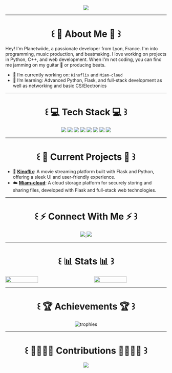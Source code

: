 <p align="center">
  <img src="https://readme-typing-svg.demolab.com/?lines=welcome+to+planetwiide's+github;enjoy+exploring+my+repositories!" />
</p>

---

<h1 align="center">꒰ 👤 About Me 👤 ꒱</h1>

Hey! I'm Planetwiide, a passionate developer from Lyon, France. I'm into programming, music production, and beatmaking. I love working on projects in Python, C++, and web development. When I'm not coding, you can find me jamming on my guitar 🎸 or producing beats.

- 🔭 I’m currently working on: `Kinoflix` and `Miam-cloud`
- 🌱 I’m learning: Advanced Python, Flask, and full-stack development as well as networking and basic CS/Electronics

---

<h1 align="center">꒰ 💻 Tech Stack 💻 ꒱</h1>

<div align="center">
  <img src="https://img.shields.io/badge/Python-3776AB?style=for-the-badge&logo=python&logoColor=white" />
  <img src="https://img.shields.io/badge/C++-00599C?style=for-the-badge&logo=c%2B%2B&logoColor=white" />
  <img src="https://img.shields.io/badge/Flask-000000?style=for-the-badge&logo=flask&logoColor=white" />
  <img src="https://img.shields.io/badge/HTML5-E34F26?style=for-the-badge&logo=html5&logoColor=white" />
  <img src="https://img.shields.io/badge/CSS3-1572B6?style=for-the-badge&logo=css3&logoColor=white" />
  <img src="https://img.shields.io/badge/Linux-FCC624?style=for-the-badge&logo=linux&logoColor=black" />
  <img src="https://img.shields.io/badge/JavaScript-F7DF1E?style=for-the-badge&logo=javascript&logoColor=black" />
  <img src="https://img.shields.io/badge/Java-ED8B00?style=for-the-badge&logo=openjdk&logoColor=white" />
</div>

---

<h1 align="center">꒰ 🏯 Current Projects 🏯 ꒱</h1>

- 🎥 [**Kinoflix**](https://github.com/planetwiide/kinoflix/tree/main): A movie streaming platform built with Flask and Python, offering a sleek UI and user-friendly experience.
- ☁️ [**Miam-cloud**]([#](https://github.com/planetwiide/miam-cloud)): A cloud storage platform for securely storing and sharing files, developed with Flask and full-stack web technologies.

---

<h1 align="center">꒰ ⚡ Connect With Me ⚡ ꒱</h1>

<p align="center">
  <a href="https://twitter.com/planetwiide">
    <img src="https://img.shields.io/badge/Twitter-%231DA1F2.svg?style=for-the-badge&logo=Twitter&logoColor=white" />
  </a>
  <a href="https://discord.com/users/1082384214609100801">
    <img src="https://img.shields.io/badge/Discord-%237289DA.svg?style=for-the-badge&logo=discord&logoColor=white" />
  </a>
</p>

---

<h1 align="center">꒰ 📊 Stats 📊 ꒱</h1>

<div style="display: flex; justify-content: space-between; align-items: center; width: 100%;">
  <img width="45%" src="https://github-readme-stats.vercel.app/api?username=planetwiide&theme=radical&title_color=00aaff">
  <img width="45%" src="http://github-readme-streak-stats.herokuapp.com/?user=planetwiide&theme=radical&date_format=M%20j%5B%2C%20Y%5D&ring=00aaff&fire=00aaff&sideNums=00aaff">
</div>

---

<h1 align="center">꒰ 🏆 Achievements 🏆 ꒱</h1>

<p align="center">
  <img src="https://github-profile-trophy.vercel.app/?username=planetwiide&theme=radical&title_color=00aaff" alt="trophies" />
</p>

---

<h1 align="center">꒰ 🫱🏻‍🫲🏻 Contributions 🫱🏻‍🫲🏻 ꒱</h1>

<p align="center">
  <img src="https://activity-graph.herokuapp.com/graph?username=planetwiide&bg_color=000000&color=00aaff&line=ff3068&point=ff3068&area=true&hide_border=true" />
</p>
